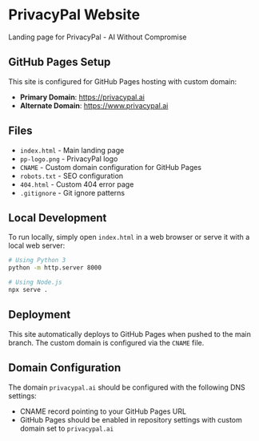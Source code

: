 # PrivacyPal Website

Landing page for PrivacyPal - AI Without Compromise

## GitHub Pages Setup

This site is configured for GitHub Pages hosting with custom domain:
- **Primary Domain**: https://privacypal.ai
- **Alternate Domain**: https://www.privacypal.ai

## Files

- `index.html` - Main landing page
- `pp-logo.png` - PrivacyPal logo
- `CNAME` - Custom domain configuration for GitHub Pages
- `robots.txt` - SEO configuration
- `404.html` - Custom 404 error page
- `.gitignore` - Git ignore patterns

## Local Development

To run locally, simply open `index.html` in a web browser or serve it with a local web server:

```bash
# Using Python 3
python -m http.server 8000

# Using Node.js
npx serve .
```

## Deployment

This site automatically deploys to GitHub Pages when pushed to the main branch. The custom domain is configured via the `CNAME` file.

## Domain Configuration

The domain `privacypal.ai` should be configured with the following DNS settings:
- CNAME record pointing to your GitHub Pages URL
- GitHub Pages should be enabled in repository settings with custom domain set to `privacypal.ai`